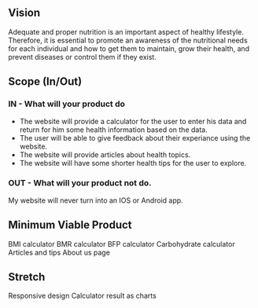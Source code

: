 ## Vision
Adequate and proper nutrition is an important aspect of healthy lifestyle. Therefore, it is essential to promote an awareness of the nutritional needs for each individual and how to get them to maintain, grow their health, and prevent diseases or control them if they exist.

## Scope (In/Out)
### IN - What will your product do
- The website will provide a calculator for the user to enter his data and return for him some health information based on the data.
- The user will be able to give feedback about their experiance using the website.
- The website will provide articles about health topics.
- The website will have some shorter health tips for the user to explore.

### OUT - What will your product not do.
My website will never turn into an IOS or Android app.

## Minimum Viable Product
BMI calculator
BMR calculator
BFP calculator
Carbohydrate calculator
Articles and tips
About us page

## Stretch
Responsive design
Calculator result as charts
